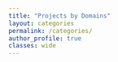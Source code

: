 ```yaml
---
title: "Projects by Domains"
layout: categories
permalink: /categories/
author_profile: true
classes: wide
---
```

